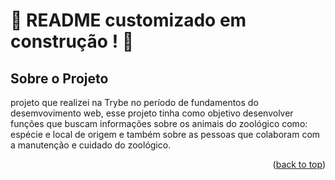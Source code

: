 <a name="readme-top"></a>
# :construction: README customizado em construção ! :construction:
<!-- Olá, Tryber!
Esse é apenas um arquivo inicial para o README do seu projeto no qual você pode customizar e reutilizar todas as vezes que for executar o trybe-publisher.

Para deixá-lo com a sua cara, basta alterar o seguinte arquivo da sua máquina: ~/.student-repo-publisher/custom/_NEW_README.md

É essencial que você preencha esse documento por conta própria, ok?
Não deixe de usar nossas dicas de escrita de README de projetos, e deixe sua criatividade brilhar!
:warning: IMPORTANTE: você precisa deixar nítido:
- quais arquivos/pastas foram desenvolvidos por você; 
- quais arquivos/pastas foram desenvolvidos por outra pessoa estudante;
- quais arquivos/pastas foram desenvolvidos pela Trybe.
-->

## Sobre o Projeto

projeto que realizei na  Trybe no período de fundamentos do desemvovimento web, esse projeto tinha como objetivo desenvolver funções que buscam informações sobre os animais do zoológico como: espécie e local de origem e também sobre as pessoas que colaboram com a manutenção e cuidado do zoológico.

<p align="right">(<a href="#readme-top">back to top</a>)</p>
